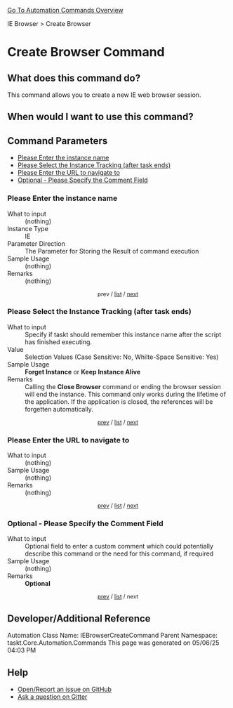 <!--TITLE: Create Browser Command -->
<!-- SUBTITLE: a command in the IE Browser group. -->
[Go To Automation Commands Overview](/automation-commands.md)


IE Browser &gt; Create Browser


# Create Browser Command


## What does this command do?
This command allows you to create a new IE web browser session.


## When would I want to use this command?



<a id="param_list"></a>
## Command Parameters
- [Please Enter the instance name](#param_0)
- [Please Select the Instance Tracking (after task ends)](#param_1)
- [Please Enter the URL to navigate to](#param_2)
- [Optional - Please Specify the Comment Field](#param_3)


<a id="param_0"></a>
### Please Enter the instance name


<dl>
<dt>What to input</dt><dd>(nothing)</dd>
<dt>Instance Type</dt><dd>IE</dd>
<dt>Parameter Direction</dt><dd>The Parameter for Storing the Result of command execution</dd>
<dt>Sample Usage</dt><dd>(nothing)</dd>
<dt>Remarks</dt><dd>(nothing)</dd>
</dl>




<div style="font-size: 90%; text-align: center">


prev / [list](#param_list) / [next](#param_1)


</div>


<a id="param_1"></a>
### Please Select the Instance Tracking (after task ends)


<dl>
<dt>What to input</dt><dd>Specify if taskt should remember this instance name after the script has finished executing.</dd>
<dt>Value</dt><dd>Selection Values (Case Sensitive: No, Whilte-Space Sensitive: Yes)</dd>
<dt>Sample Usage</dt><dd><strong>Forget Instance</strong> or  <strong>Keep Instance Alive</strong></dd>
<dt>Remarks</dt><dd>Calling the <strong>Close Browser</strong> command or ending the browser session will end the instance.  This command only works during the lifetime of the application.  If the application is closed, the references will be forgetten automatically.</dd>
</dl>




<div style="font-size: 90%; text-align: center">


[prev](#param_1) / [list](#param_list) / [next](#param_2)


</div>


<a id="param_2"></a>
### Please Enter the URL to navigate to


<dl>
<dt>What to input</dt><dd>(nothing)</dd>
<dt>Sample Usage</dt><dd>(nothing)</dd>
<dt>Remarks</dt><dd>(nothing)</dd>
</dl>




<div style="font-size: 90%; text-align: center">


[prev](#param_2) / [list](#param_list) / [next](#param_3)


</div>


<a id="param_3"></a>
### Optional - Please Specify the Comment Field


<dl>
<dt>What to input</dt><dd>Optional field to enter a custom comment which could potentially describe this command or the need for this command, if required</dd>
<dt>Sample Usage</dt><dd>(nothing)</dd>
<dt>Remarks</dt><dd><strong>Optional</strong><br></dd>
</dl>




<div style="font-size: 90%; text-align: center">


[prev](#param_3) / [list](#param_list) / next


</div>


## Developer/Additional Reference
Automation Class Name: IEBrowserCreateCommand
Parent Namespace: taskt.Core.Automation.Commands
This page was generated on 05/06/25 04:03 PM


## Help
- [Open/Report an issue on GitHub](https://github.com/rcktrncn/taskt/issues/new)
- [Ask a question on Gitter](https://gitter.im/taskt-rpa/Lobby)
